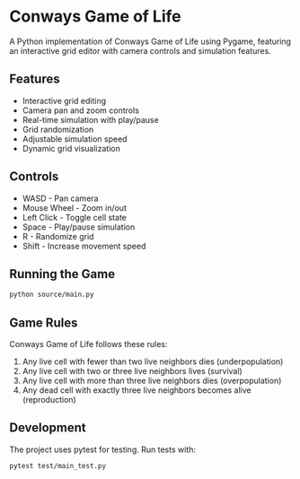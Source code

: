 # Conways Game of Life
 
 A Python implementation of Conways Game of Life using Pygame, featuring an interactive grid editor with camera controls and simulation features.
 
 ## Features
 
 - Interactive grid editing
 - Camera pan and zoom controls
 - Real-time simulation with play/pause
 - Grid randomization
 - Adjustable simulation speed
 - Dynamic grid visualization
 
 ## Controls
 
 - WASD - Pan camera
 - Mouse Wheel - Zoom in/out
 - Left Click - Toggle cell state
 - Space - Play/pause simulation
 - R - Randomize grid
 - Shift - Increase movement speed
 
 ## Running the Game
 
 ```bash
 python source/main.py
 ```
 
 ## Game Rules
 
 Conways Game of Life follows these rules:
 
 1. Any live cell with fewer than two live neighbors dies (underpopulation)
 2. Any live cell with two or three live neighbors lives (survival)
 3. Any live cell with more than three live neighbors dies (overpopulation)
 4. Any dead cell with exactly three live neighbors becomes alive (reproduction)
 
 ## Development
 
 The project uses pytest for testing. Run tests with:
 
 ```bash
 pytest test/main_test.py
```
